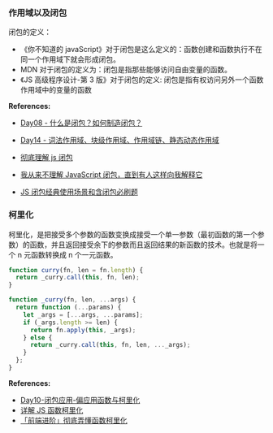 ### 作用域以及闭包

闭包的定义：

- 《你不知道的 javaScript》对于闭包是这么定义的：函数创建和函数执行不在同一个作用域下就会形成闭包。
- MDN 对于闭包的定义为：闭包是指那些能够访问自由变量的函数。
- 《JS 高级程序设计-第 3 版》对于闭包的定义: 闭包是指有权访问另外一个函数作用域中的变量的函数

**References:**

- [Day08 - 什么是闭包？如何制造闭包？](https://juejin.cn/post/7050861660000976904)
- [Day14 - 词法作用域、块级作用域、作用域链、静态动态作用域](https://juejin.cn/post/7053087344827744292)

- [彻底理解 js 闭包](https://juejin.cn/post/6844903470839906311)
- [我从来不理解 JavaScript 闭包，直到有人这样向我解释它](https://juejin.cn/post/6844903858636849159)
- [JS 闭包经典使用场景和含闭包必刷题](https://juejin.cn/post/6937469222251560990)

### 柯里化

柯里化，是把接受多个参数的函数变换成接受一个单一参数（最初函数的第一个参数）的函数，并且返回接受余下的参数而且返回结果的新函数的技术。也就是将一个 n 元函数转换成 n 个一元函数。

```ts
function curry(fn, len = fn.length) {
  return _curry.call(this, fn, len);
}

function _curry(fn, len, ...args) {
  return function (...params) {
    let _args = [...args, ...params];
    if (_args.length >= len) {
      return fn.apply(this, _args);
    } else {
      return _curry.call(this, fn, len, ..._args);
    }
  };
}
```

**References:**

- [Day10-闭包应用-偏应用函数与柯里化](https://juejin.cn/post/7051547767855906852)
- [详解 JS 函数柯里化](https://www.jianshu.com/p/2975c25e4d71)
- [「前端进阶」彻底弄懂函数柯里化](https://juejin.cn/post/6844903882208837645)
